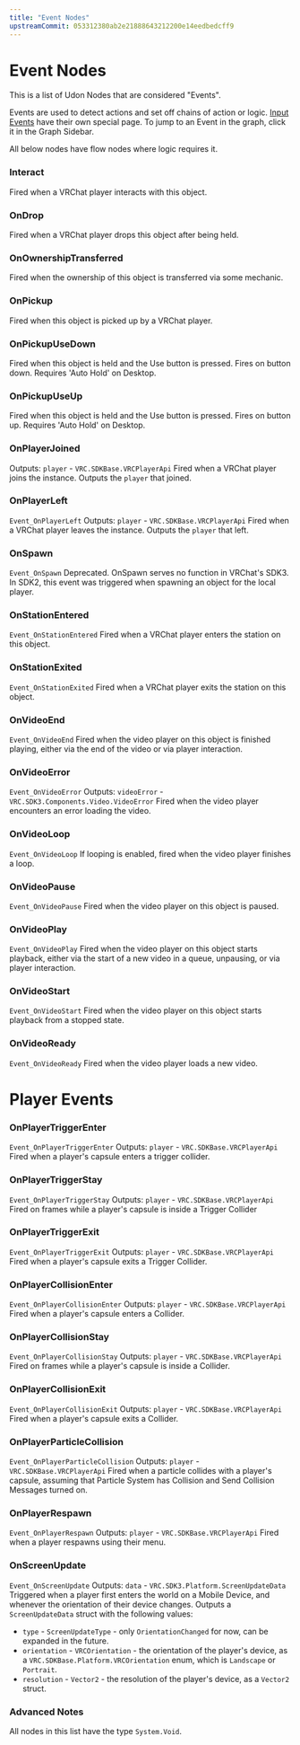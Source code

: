 ```yaml
---
title: "Event Nodes"
upstreamCommit: 053312380ab2e21888643212200e14eedbedcff9
---
```


# Event Nodes

This is a list of Udon Nodes that are considered "Events".

Events are used to detect actions and set off chains of action or logic. [Input Events](/creators.vrchat.com/worlds/udon/input-events)  have their own special page. To jump to an Event in the graph, click it in the Graph Sidebar.

All below nodes have flow nodes where logic requires it.

### Interact
Fired when a VRChat player interacts with this object.

### OnDrop
Fired when a VRChat player drops this object after being held.

### OnOwnershipTransferred
Fired when the ownership of this object is transferred via some mechanic.

### OnPickup
Fired when this object is picked up by a VRChat player.

### OnPickupUseDown
Fired when this object is held and the Use button is pressed. Fires on button down. Requires 'Auto Hold' on Desktop.
 
### OnPickupUseUp
Fired when this object is held and the Use button is pressed. Fires on button up. Requires 'Auto Hold' on Desktop.

### OnPlayerJoined
Outputs: `player` - `VRC.SDKBase.VRCPlayerApi`
Fired when a VRChat player joins the instance. Outputs the `player` that joined.
 
### OnPlayerLeft
`Event_OnPlayerLeft`
Outputs: `player` - `VRC.SDKBase.VRCPlayerApi`
Fired when a VRChat player leaves the instance. Outputs the `player` that left.

### OnSpawn
`Event_OnSpawn`
Deprecated. OnSpawn serves no function in VRChat's SDK3. In SDK2, this event was triggered when spawning an object for the local player.
 
### OnStationEntered
`Event_OnStationEntered`
Fired when a VRChat player enters the station on this object.
 
### OnStationExited
`Event_OnStationExited`
Fired when a VRChat player exits the station on this object.
 
### OnVideoEnd
`Event_OnVideoEnd`
Fired when the video player on this object is finished playing, either via the end of the video or via player interaction.

### OnVideoError
`Event_OnVideoError`
Outputs: `videoError` - `VRC.SDK3.Components.Video.VideoError`
Fired when the video player encounters an error loading the video.

### OnVideoLoop
`Event_OnVideoLoop`
If looping is enabled, fired when the video player finishes a loop.
 
### OnVideoPause
`Event_OnVideoPause`
Fired when the video player on this object is paused.
 
### OnVideoPlay
`Event_OnVideoPlay`
Fired when the video player on this object starts playback, either via the start of a new video in a queue, unpausing, or via player interaction.

### OnVideoStart
`Event_OnVideoStart`
Fired when the video player on this object starts playback from a stopped state.

### OnVideoReady
`Event_OnVideoReady`
Fired when the video player loads a new video.
# Player Events
### OnPlayerTriggerEnter
`Event_OnPlayerTriggerEnter`
Outputs: `player` - `VRC.SDKBase.VRCPlayerApi`
Fired when a player's capsule enters a trigger collider.

### OnPlayerTriggerStay
`Event_OnPlayerTriggerStay`
Outputs: `player` - `VRC.SDKBase.VRCPlayerApi`
Fired on frames while a player's capsule is inside a Trigger Collider

### OnPlayerTriggerExit
`Event_OnPlayerTriggerExit`
Outputs: `player` - `VRC.SDKBase.VRCPlayerApi`
Fired when a player's capsule exits a Trigger Collider.

### OnPlayerCollisionEnter
`Event_OnPlayerCollisionEnter`
Outputs: `player` - `VRC.SDKBase.VRCPlayerApi`
 Fired when a player's capsule enters a Collider.

### OnPlayerCollisionStay
`Event_OnPlayerCollisionStay`
Outputs: `player` - `VRC.SDKBase.VRCPlayerApi`
Fired on frames while a player's capsule is inside a Collider.

### OnPlayerCollisionExit
`Event_OnPlayerCollisionExit`
Outputs: `player` - `VRC.SDKBase.VRCPlayerApi`
Fired when a player's capsule exits a Collider.

### OnPlayerParticleCollision
`Event_OnPlayerParticleCollision`
Outputs: `player` - `VRC.SDKBase.VRCPlayerApi`
Fired when a particle collides with a player's capsule, assuming that Particle System has Collision and Send Collision Messages turned on.

### OnPlayerRespawn
`Event_OnPlayerRespawn`
Outputs: `player` - `VRC.SDKBase.VRCPlayerApi`
Fired when a player respawns using their menu.

### OnScreenUpdate
`Event_OnScreenUpdate`
Outputs: `data` - `VRC.SDK3.Platform.ScreenUpdateData`
Triggered when a player first enters the world on a Mobile Device, and whenever the orientation of their device changes. Outputs a `ScreenUpdateData` struct with the following values:
* `type` - `ScreenUpdateType` - only `OrientationChanged` for now, can be expanded in the future.
* `orientation` - `VRCOrientation` - the orientation of the player's device, as a `VRC.SDKBase.Platform.VRCOrientation` enum, which is `Landscape` or `Portrait`.
* `resolution` - `Vector2` - the resolution of the player's device, as a `Vector2` struct. 

### Advanced Notes
All nodes in this list have the type `System.Void`.
